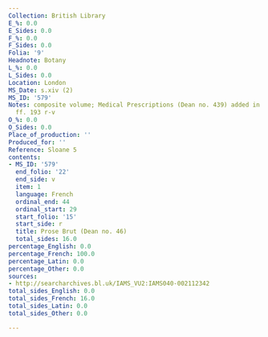 ```yaml
---
Collection: British Library
E_%: 0.0
E_Sides: 0.0
F_%: 0.0
F_Sides: 0.0
Folia: '9'
Headnote: Botany
L_%: 0.0
L_Sides: 0.0
Location: London
MS_Date: s.xiv (2)
MS_ID: '579'
Notes: composite volume; Medical Prescriptions (Dean no. 439) added in s.xiv /xv on
  ff. 193 r-v
O_%: 0.0
O_Sides: 0.0
Place_of_production: ''
Produced_for: ''
Reference: Sloane 5
contents:
- MS_ID: '579'
  end_folio: '22'
  end_side: v
  item: 1
  language: French
  ordinal_end: 44
  ordinal_start: 29
  start_folio: '15'
  start_side: r
  title: Prose Brut (Dean no. 46)
  total_sides: 16.0
percentage_English: 0.0
percentage_French: 100.0
percentage_Latin: 0.0
percentage_Other: 0.0
sources:
- http://searcharchives.bl.uk/IAMS_VU2:IAMS040-002112342
total_sides_English: 0.0
total_sides_French: 16.0
total_sides_Latin: 0.0
total_sides_Other: 0.0

---
```

